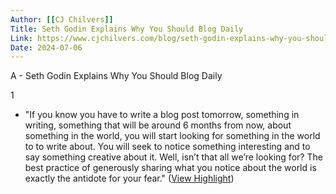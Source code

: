 ```yaml
---
Author: [[CJ Chilvers]]
Title: Seth Godin Explains Why You Should Blog Daily
Link: https://www.cjchilvers.com/blog/seth-godin-explains-why-you-should-blog-daily/
Date: 2024-07-06
---
```

A - Seth Godin Explains Why You Should Blog Daily

1
- "If you know you have to write a blog post tomorrow, something in writing, something that will be around 6 months from now, about something in the world, you will start looking for something in the world to to write about. You will seek to notice something interesting and to say something creative about it. Well, isn’t that all we’re looking for? The best practice of generously sharing what you notice about the world is exactly the antidote for your fear." ([View Highlight](https://read.readwise.io/read/01h3r8de92zxr9rrzfsj35da6t))
